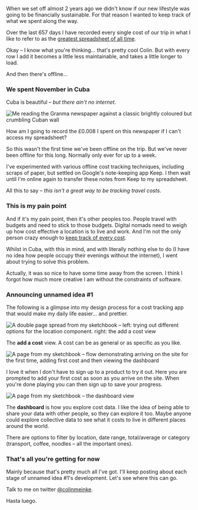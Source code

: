 When we set off almost 2 years ago we didn't know if
our new lifestyle was going to be financially
sustainable. For that reason I wanted to keep track of
what we spent along the way.

Over the last 657 days I have recorded every single cost of
our trip in what I like to refer to as the [greatest
spreadsheet of all time](https://docs.google.com/spreadsheets/d/105Gj-PjuYujC-jr11yRII3QBdbLDnr1y3x_pZ4NwhiQ/edit?usp=sharing).

Okay – I know what you're thinking... that's pretty cool
Colin. But with every row I add it becomes a little less
maintainable, and takes a little longer to load.

And then there's offline...

### We spent November in Cuba

Cuba is beautiful – *but there ain't no internet*.

![Me reading the Granma newspaper against a classic brightly
coloured but crumbling Cuban wall](/images/post/track-your-travel-costs-baracoa-granma.jpg)

How am I going to record the £0.008 I spent on this
newspaper if I can't access my spreadsheet?

So this wasn't the first time we've been offline on the trip.
But we've never been offline for this long. Normally only ever
for up to a week.

I've experimented with various offline cost tracking
techniques, including scraps of paper, but settled on Google's
note-keeping app Keep. I then wait until I'm online again to
transfer these notes from Keep to my spreadsheet.

All this to say – *this isn't a great way to be tracking
travel costs*.

### This is my pain point

And if it's my pain point, then it's other peoples too. People
travel with budgets and need to stick to those budgets.
Digital nomads need to weigh up how cost effective a location
is to live and work. And I'm not the only person crazy enough
to [keep track of every cost](http://www.neverendingfootsteps.com/2016/02/16/how-much-does-it-cost-to-travel-the-world-for-a-year-my-2015-expenses).

Whilst in Cuba, with this in mind, and with literally nothing
else to do (I have no idea how people occupy their evenings
without the internet), I went about trying to solve this
problem.

Actually, it was so nice to have some time away from the
screen. I think I forgot how much more creative I am without
the constraints of software.

### Announcing unnamed idea #1

The following is a glimpse into my design process for
a cost tracking app that would make my daily life easier...
and prettier.

![A double page spread from my sketchbook – left: trying out
different options for the location component. right: the add a
cost view](/images/post/track-your-travel-costs-add-a-cost.jpg)

The **add a cost** view. A cost can be as general or as
specific as you like.

![A page from my sketchbook – flow demonstrating arriving on
the site for the first time, adding first cost and then
viewing the dashboard](/images/post/track-your-travel-costs-workflow.jpg)

I love it when I don't have to sign up to a product to try
it out. Here you are prompted to add your first cost as soon
as you arrive on the site. When you're done playing you can
then sign up to save your progress.

![A page from my sketchbook – the dashboard view](/images/post/track-your-travel-costs-dashboard.jpg)

The **dashboard** is how you explore cost data. I like the
idea of being able to share your data with other people, so
they can explore it too. Maybe anyone could explore collective
data to see what it costs to live in different places around
the world.

There are options to filter by location, date range,
total/average or category (transport, coffee, noodles – all
the important ones).

### That's all you're getting for now

Mainly because that's pretty much all I've got. I'll keep
posting about each stage of unnamed idea #1's development.
Let's see where this can go.

Talk to me on twitter
[@colinmeinke](https://twitter.com/colinmeinke).

Hasta luego.
